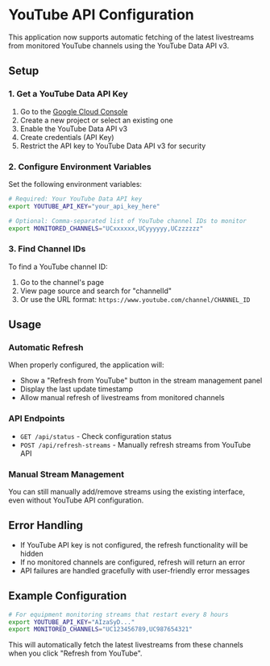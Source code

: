 # YouTube API Configuration

This application now supports automatic fetching of the latest livestreams from monitored YouTube channels using the YouTube Data API v3.

## Setup

### 1. Get a YouTube Data API Key

1. Go to the [Google Cloud Console](https://console.cloud.google.com/)
2. Create a new project or select an existing one
3. Enable the YouTube Data API v3
4. Create credentials (API Key)
5. Restrict the API key to YouTube Data API v3 for security

### 2. Configure Environment Variables

Set the following environment variables:

```bash
# Required: Your YouTube Data API key
export YOUTUBE_API_KEY="your_api_key_here"

# Optional: Comma-separated list of YouTube channel IDs to monitor
export MONITORED_CHANNELS="UCxxxxxx,UCyyyyyy,UCzzzzzz"
```

### 3. Find Channel IDs

To find a YouTube channel ID:
1. Go to the channel's page
2. View page source and search for "channelId" 
3. Or use the URL format: `https://www.youtube.com/channel/CHANNEL_ID`

## Usage

### Automatic Refresh

When properly configured, the application will:
- Show a "Refresh from YouTube" button in the stream management panel
- Display the last update timestamp
- Allow manual refresh of livestreams from monitored channels

### API Endpoints

- `GET /api/status` - Check configuration status
- `POST /api/refresh-streams` - Manually refresh streams from YouTube API

### Manual Stream Management

You can still manually add/remove streams using the existing interface, even without YouTube API configuration.

## Error Handling

- If YouTube API key is not configured, the refresh functionality will be hidden
- If no monitored channels are configured, refresh will return an error
- API failures are handled gracefully with user-friendly error messages

## Example Configuration

```bash
# For equipment monitoring streams that restart every 8 hours
export YOUTUBE_API_KEY="AIzaSyD..."
export MONITORED_CHANNELS="UC123456789,UC987654321"
```

This will automatically fetch the latest livestreams from these channels when you click "Refresh from YouTube".